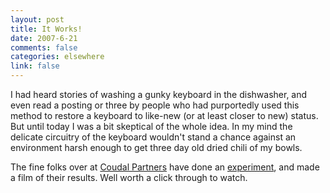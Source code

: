 ```yaml
--- 
layout: post
title: It Works!
date: 2007-6-21
comments: false
categories: elsewhere
link: false
---
```

I had heard stories of washing a gunky keyboard in the dishwasher, and even read a posting or three by people who had purportedly used this method to restore a keyboard to like-new (or at least closer to new) status.  But until today I was a bit skeptical of the whole idea.  In my mind the delicate circuitry of the keyboard wouldn't stand a chance against an environment harsh enough to get three day old dried chili of my bowls.

The fine folks over at <a href="http://coudal.com/" title="Coudal Partners">Coudal Partners</a> have done an <a href="http://coudal.com/keywasher.php" title="Keywasher">experiment</a>, and made a film of their results.  Well worth a click through to watch.
